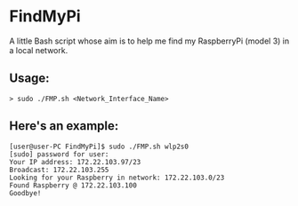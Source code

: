 # FindMyPi
A little Bash script whose aim is to help me find my RaspberryPi (model 3) in a local network.

## Usage:
```
> sudo ./FMP.sh <Network_Interface_Name>
```

## Here's an example:
```
[user@user-PC FindMyPi]$ sudo ./FMP.sh wlp2s0
[sudo] password for user: 
Your IP address: 172.22.103.97/23
Broadcast: 172.22.103.255
Looking for your Raspberry in network: 172.22.103.0/23
Found Raspberry @ 172.22.103.100
Goodbye!
```

